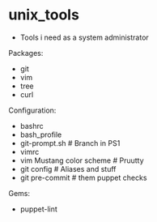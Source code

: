 # unix_tools

- Tools i need as a system administrator

Packages:

- git
- vim
- tree
- curl

Configuration:

- bashrc
- bash_profile
- git-prompt.sh             # Branch in PS1
- vimrc
- vim Mustang color scheme  # Pruutty
- git config                # Aliases and stuff
- git pre-commit            # them puppet checks

Gems:

- puppet-lint

